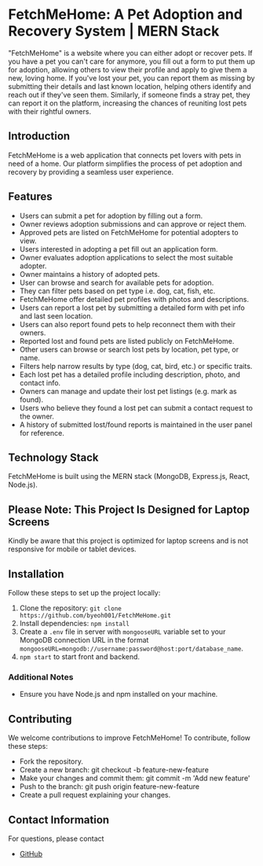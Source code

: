 # FetchMeHome: A Pet Adoption and Recovery System | MERN Stack 
"FetchMeHome" is a website where you can either adopt or recover pets. If you have a pet you can't care for anymore, you fill out a form to put them up for adoption, allowing others to view their profile and apply to give them a new, loving home. If you've lost your pet, you can report them as missing by submitting their details and last known location, helping others identify and reach out if they've seen them. Similarly, if someone finds a stray pet, they can report it on the platform, increasing the chances of reuniting lost pets with their rightful owners.

## Introduction
FetchMeHome is a web application that connects pet lovers with pets in need of a home. Our platform simplifies the process of pet adoption and recovery by providing a seamless user experience.

## Features
- Users can submit a pet for adoption by filling out a form.
- Owner reviews adoption submissions and can approve or reject them.
- Approved pets are listed on FetchMeHome for potential adopters to view.
- Users interested in adopting a pet fill out an application form.
- Owner evaluates adoption applications to select the most suitable adopter.
- Owner maintains a history of adopted pets.
- User can browse and search for available pets for adoption.
- They can filter pets based on pet type i.e. dog, cat, fish, etc.
- FetchMeHome offer detailed pet profiles with photos and descriptions.
- Users can report a lost pet by submitting a detailed form with pet info and last seen location.
- Users can also report found pets to help reconnect them with their owners.
- Reported lost and found pets are listed publicly on FetchMeHome.
- Other users can browse or search lost pets by location, pet type, or name.
- Filters help narrow results by type (dog, cat, bird, etc.) or specific traits.
- Each lost pet has a detailed profile including description, photo, and contact info.
- Owners can manage and update their lost pet listings (e.g. mark as found).
- Users who believe they found a lost pet can submit a contact request to the owner.
- A history of submitted lost/found reports is maintained in the user panel for reference.

## Technology Stack
FetchMeHome is built using the MERN stack (MongoDB, Express.js, React, Node.js).

## **Please Note: This Project Is Designed for Laptop Screens**
Kindly be aware that this project is optimized for laptop screens and is not responsive for mobile or tablet devices. 

## Installation
Follow these steps to set up the project locally:

1. Clone the repository: `git clone https://github.com/byeoh001/FetchMeHome.git`
2. Install dependencies: `npm install`
3. Create a `.env` file in server with `mongooseURL` variable set to your MongoDB connection URL in the format `mongooseURL=mongodb://username:password@host:port/database_name`.
4. `npm start` to start front and backend.

### Additional Notes
- Ensure you have Node.js and npm installed on your machine.

## Contributing
We welcome contributions to improve FetchMeHome! To contribute, follow these steps:
- Fork the repository.
- Create a new branch: git checkout -b feature-new-feature
- Make your changes and commit them: git commit -m 'Add new feature'
- Push to the branch: git push origin feature-new-feature
- Create a pull request explaining your changes.

## Contact Information
For questions, please contact 
- [GitHub](https://github.com/byeoh001)